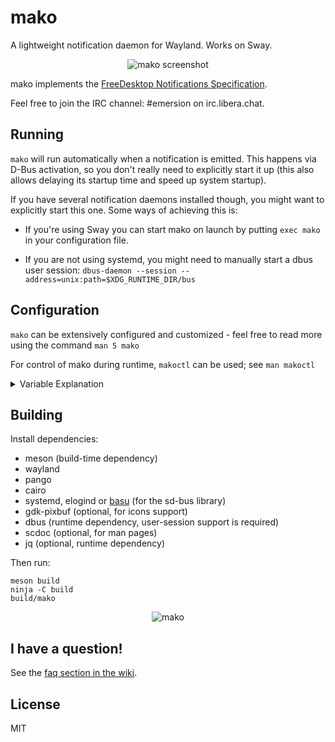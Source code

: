 # mako

A lightweight notification daemon for Wayland. Works on Sway.

<p align="center">
  <img src="https://sr.ht/meoc.png" alt="mako screenshot">
</p>

mako implements the [FreeDesktop Notifications Specification][spec].

Feel free to join the IRC channel: #emersion on irc.libera.chat.

## Running


`mako` will run automatically when a notification is emitted. This happens via
D-Bus activation, so you don't really need to explicitly start it up (this also
allows delaying its startup time and speed up system startup).

If you have several notification daemons installed though, you might want to
explicitly start this one. Some ways of achieving this is:

- If you're using Sway you can start mako on launch by putting `exec mako` in
  your configuration file.

- If you are not using systemd, you might need to manually start a dbus user
  session: `dbus-daemon --session --address=unix:path=$XDG_RUNTIME_DIR/bus`

## Configuration

`mako` can be extensively configured and customized - feel free to read more
using the command `man 5 mako`

For control of mako during runtime, `makoctl` can be used; see `man makoctl`
<details>
<summary>Variable Explanation</summary>
<br>

| Variable            | Explanation                                                                                                 | Example Value            |
|---------------------|-------------------------------------------------------------------------------------------------------------|--------------------------|
| `max-history`       | Maximum number of notifications to keep in the history buffer.                                              | `5`                      |
| `sort`              | Arrangement of notifications based on time or priority (`+` for ascending, `-` for descending).             | `+time`                  |
| `on-button-left`    | Action when left button is clicked on a notification.                                                        | `invoke-default-action`  |
| `on-button-middle`  | Action when middle button is clicked on a notification.                                                      | `dismiss-group`          |
| `on-button-right`   | Action when right button is clicked on a notification.                                                       | `dismiss`                |
| `on-touch`          | Action when the notification is touched (e.g., on touchscreen devices).                                      | `invoke-default-action`  |
| `on-notify`         | Command to execute when a notification is displayed.                                                         | `exec mpv /usr/share/sounds/freedesktop/stereo/message.oga` |
| `font`              | Font style and size for notifications.                                                                       | `monospace 10`           |
| `background-color`  | Background color of notifications.                                                                           | `#000000`                |
| `text-color`        | Text color inside notifications.                                                                             | `#FFFFFF`                |
| `width`             | Width of notification popup in pixels.                                                                       | `299`                    |
| `height`            | Maximum height of notifications in pixels.                                                                   | `99`                     |
| `outer-margin`      | Margin around the notification block.                                                                        | `1`                      |
| `margin`            | Margin of each individual notification.                                                                      | `0`                      |
| `padding`           | Padding around the notification text.                                                                        | `10`                     |
| `border-size`       | Size of the notification border in pixels.                                                                   | `1`                      |
| `border-color`      | Color of the notification border.                                                                            | `#FFFFFF`                |
| `border-radius`     | Border radius of each notification in pixels.                                                                | `0`                      |
| `progress-color`    | Color of the progress indicator in notifications.                                                            | `over #0b1c1c`           |
| `icons`             | Show or hide icons in notifications.                                                                         | `1`                      |
| `max-icon-size`     | Maximum size of icons in notifications.                                                                      | `34`                     |
| `icon-location`     | Position of icons relative to text in notifications.                                                         | `left`                   |
| `actions`           | Allow applications to request actions in notifications.                                                      | `1`                      |
| `history`           | Save notifications that have reached their timeout into history buffer.                                      | `1`                      |
| `format`            | Format string for displaying notifications.                                                                   | `<b>%s</b>\n%b`          |
| `text-alignment`    | Alignment of text inside notifications.                                                                      | `center`                 |
| `default-timeout`   | Default timeout for notifications in milliseconds.                                                           | `10000`                  |
| `ignore-timeout`    | Ignore the expiration timeout of notifications.                                                               | `0`                      |
| `max-visible`       | Maximum number of visible notifications.                                                                     | `5`                      |
| `layer`             | Layer position of notifications relative to other windows.                                                    | `top`                    |
| `anchor`            | Position of notifications on the output (e.g., screen corner).                                                | `bottom-right`           |

You can use this table to explain each configuration variable used in your project's Mako notification setup.

</details>

## Building
Install dependencies:

* meson (build-time dependency)
* wayland
* pango
* cairo
* systemd, elogind or [basu] (for the sd-bus library)
* gdk-pixbuf (optional, for icons support)
* dbus (runtime dependency, user-session support is required)
* scdoc (optional, for man pages)
* jq (optional, runtime dependency)

Then run:

```shell
meson build
ninja -C build
build/mako
```

<p align="center">
  <img src="https://sr.ht/frOL.jpg" alt="mako">
</p>

## I have a question!

See the [faq section in the wiki](https://github.com/emersion/mako/wiki/Frequently-asked-questions).

## License

MIT

[spec]: https://specifications.freedesktop.org/notification-spec/latest/
[basu]: https://github.com/emersion/basu
